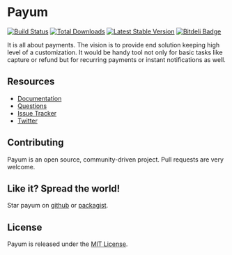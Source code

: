 # Payum 
[![Build Status](https://travis-ci.org/Payum/Payum.png?branch=master)](https://travis-ci.org/Payum/Payum) 
[![Total Downloads](https://poser.pugx.org/payum/payum/d/total.png)](https://packagist.org/packages/payum/payum) 
[![Latest Stable Version](https://poser.pugx.org/payum/payum/version.png)](https://packagist.org/packages/payum/payum)
[![Bitdeli Badge](https://d2weczhvl823v0.cloudfront.net/Payum/payum/trend.png)](https://bitdeli.com/free "Bitdeli Badge")

It is all about payments. The vision is to provide end solution keeping high level of a customization.
It would be handy tool not only for basic tasks like capture or refund but for recurring payments or instant notifications as well.

## Resources

* [Documentation](http://payum.org/doc#Payum)
* [Questions](http://stackoverflow.com/questions/tagged/payum)
* [Issue Tracker](https://github.com/Payum/Payum/issues)
* [Twitter](https://twitter.com/payumphp)

## Contributing

Payum is an open source, community-driven project. Pull requests are very welcome.

## Like it? Spread the world!

Star payum on [github](https://github.com/Payum/Payum) or [packagist](https://packagist.org/packages/payum/payum).

## License

Payum is released under the [MIT License](LICENSE).
